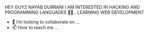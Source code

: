  HEY GUYZ NAYAB DURRANI
I AM INTERESTED IN HACKING AND PROGRAMMING LANGUAGES 👀🥀..
LEARNING WEB DEVELOPMENT 
- 💞️ I’m looking to collaborate on ...
- 📫 How to reach me ...

<!---
Nayabdurrani509/Nayabdurrani509 is a ✨ special ✨ repository because its `README.md` (this file) appears on your GitHub profile.
You can click the Preview link to take a look at your changes.
--->
